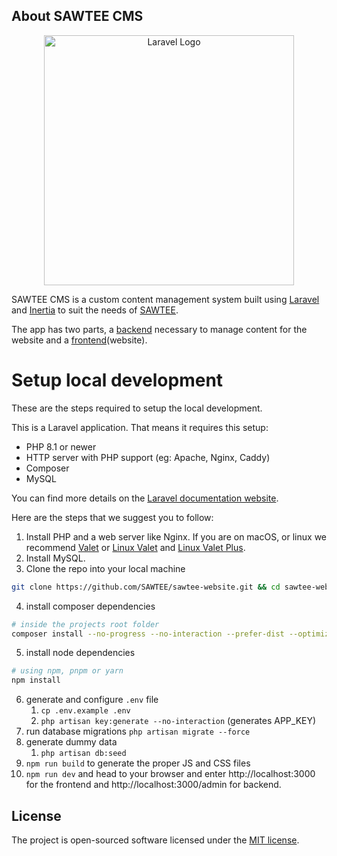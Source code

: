 
## About SAWTEE CMS

  <p align="center"><a href="https://laravel.com" target="_blank"><img src="https://ankursingh.com.np/assets/logo-sawtee.svg" width="400" alt="Laravel Logo"></a></p>

SAWTEE CMS is a custom content management system built using [Laravel](https://laravel.com/) and [Inertia](https://inertiajs.com/) to suit the needs of [SAWTEE](https://sawtee.org).

The app has two parts, a [backend](https://ankursingh.com.np/admin) necessary to manage content for the website and a [frontend](https://ankursingh.com.np)(website).


# Setup local development

These are the steps required to setup the local development.

This is a Laravel application. That means it requires this setup:

- PHP 8.1 or newer
- HTTP server with PHP support (eg: Apache, Nginx, Caddy)
- Composer
- MySQL


You can find more details on the [Laravel documentation website](https://laravel.com/docs/master/installation).

Here are the steps that we suggest you to follow:

1. Install PHP and a web server like Nginx. If you are on macOS, or linux we recommend [Valet](https://laravel.com/docs/9.x/valet) or [Linux Valet](https://cpriego.github.io/valet-linux/) and [Linux Valet Plus](https://valetlinux.plus/).
2. Install MySQL.
3. Clone the repo into your local machine

```bash
git clone https://github.com/SAWTEE/sawtee-website.git && cd sawtee-website
```

4. install composer dependencies

```bash
# inside the projects root folder 
composer install --no-progress --no-interaction --prefer-dist --optimize-autoloader
```

5. install node dependencies

```bash
# using npm, pnpm or yarn
npm install
```

6. generate and configure `.env` file
	1. `cp .env.example .env`
    2. `php artisan key:generate --no-interaction` (generates APP_KEY)
8. run database migrations `php artisan migrate --force`
9. generate dummy data
    1. `php artisan db:seed`
10. `npm run build` to generate the proper JS and CSS files
11. `npm run dev` and head to your browser and enter http://localhost:3000 for the frontend and http://localhost:3000/admin for backend.

## License

The project is open-sourced software licensed under the [MIT license](https://opensource.org/licenses/MIT).
